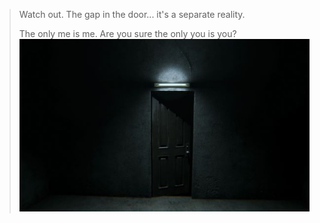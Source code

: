> Watch out. The gap in the door...
> it's a separate reality.
>
> The only me is me.
> Are you sure the only you is you?
![](./image01.jpg)